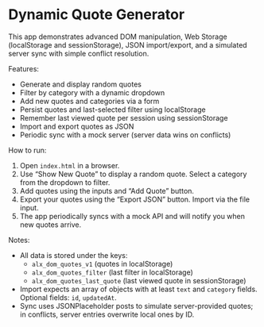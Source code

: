 # Dynamic Quote Generator

This app demonstrates advanced DOM manipulation, Web Storage (localStorage and sessionStorage), JSON import/export, and a simulated server sync with simple conflict resolution.

Features:
- Generate and display random quotes
- Filter by category with a dynamic dropdown
- Add new quotes and categories via a form
- Persist quotes and last-selected filter using localStorage
- Remember last viewed quote per session using sessionStorage
- Import and export quotes as JSON
- Periodic sync with a mock server (server data wins on conflicts)

How to run:
1. Open `index.html` in a browser.
2. Use “Show New Quote” to display a random quote. Select a category from the dropdown to filter.
3. Add quotes using the inputs and “Add Quote” button.
4. Export your quotes using the “Export JSON” button. Import via the file input.
5. The app periodically syncs with a mock API and will notify you when new quotes arrive.

Notes:
- All data is stored under the keys:
	- `alx_dom_quotes_v1` (quotes in localStorage)
	- `alx_dom_quotes_filter` (last filter in localStorage)
	- `alx_dom_quotes_last_quote` (last viewed quote in sessionStorage)
- Import expects an array of objects with at least `text` and `category` fields. Optional fields: `id`, `updatedAt`.
- Sync uses JSONPlaceholder posts to simulate server-provided quotes; in conflicts, server entries overwrite local ones by ID.

